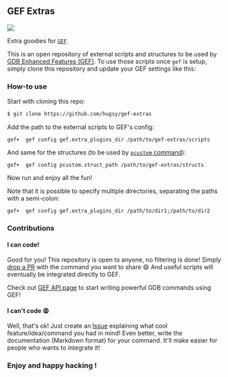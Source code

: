 ## GEF Extras ##

[![](https://readthedocs.org/projects/gef-scripts/badge/?version=master)](http://gef-scripts.readthedocs.io/en/master/)

Extra goodies for [`GEF`](https://github.com/hugsy/gef)

This is an open repository of external scripts and structures to be used by
[GDB Enhanced Features (GEF)](https://github.com/hugsy/gef). To use those
scripts once `gef` is setup, simply clone this repository and update your GEF
settings like this:


### How-to use ###

Start with cloning this repo:
```bash
$ git clone https://github.com/hugsy/gef-extras
```

Add the path to the external scripts to GEF's config:
```
gef➤  gef config gef.extra_plugins_dir /path/to/gef-extras/scripts
```

And same for the structures (to be used by [`pcustom` command](https://gef.readthedocs.io/en/master/commands/pcustom/)):
```
gef➤  gef config pcustom.struct_path /path/to/gef-extras/structs
```

Now run and enjoy all the fun!


Note that it is possible to specify multiple directories, separating the paths with
a semi-colon:

```
gef➤  gef config gef.extra_plugins_dir /path/to/dir1;/path/to/dir2
```


### Contributions ###

#### I can code! ####

Good for you! This repository is open to anyone, no filtering is done!
Simply [drop a PR](https://github.com/hugsy/gef-scripts/pulls) with
the command you want to share :smile: And useful scripts will eventually be
integrated directly to GEF.

Check out [GEF API page](https://gef.readthedocs.io/en/latest/api/) to start
writing powerful GDB commands using GEF!


#### I can't code :weary: ####

Well, that's ok! Just create an [Issue](https://github.com/hugsy/gef-extras/issues)
explaining what cool feature/idea/command you had in mind! Even better, write
the documentation (Markdown format) for your command. It'll make easier for
people who wants to integrate it!


### Enjoy and happy hacking ! ###
